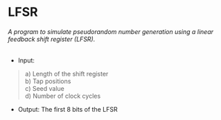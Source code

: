 # LFSR
###### A program to simulate pseudorandom number generation using a linear feedback shift register (LFSR).
- Input:
>a) Length of the shift register  
>b) Tap positions  
>c) Seed value  
>d) Number of clock cycles  
- Output:
The first 8 bits of the LFSR
